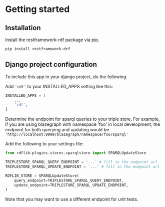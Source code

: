 # Getting started

## Installation

Install the restframework-rdf package via pip.

```bash
pip install restframework-drf
```

## Django project configuration

To include this app in your django project, do the following.

Add `'rdf'` to your INSTALLED_APPS setting like this:

```python
INSTALLED_APPS = [
    ...
    'rdf',
]
```

Determine the endpoint for sparql queries to your triple store. For example, if you are using blazegraph with namespace 'foo' in local development, the endpoint for both querying and updating would be `'http://localhost:9999/blazegraph/namespace/foo/sparql'`

Add the following to your settings file:

```python
from rdflib.plugins.stores.sparqlstore import SPARQLUpdateStore

TRIPLESTORE_SPARQL_QUERY_ENDPOINT = '...' # fill in the endpoint url
TRIPLESTORE_SPARQL_UPDATE_ENDPOINT = '...' # fill in the endpoint url

RDFLIB_STORE = SPARQLUpdateStore(
    query_endpoint=TRIPLESTORE_SPARQL_QUERY_ENDPOINT,
    update_endpoint=TRIPLESTORE_SPARQL_UPDATE_ENDPOINT,
)
```

Note that you may want to use a different endpoint for unit tests.
